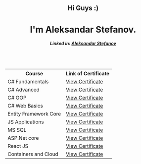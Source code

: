 <h2 align="center">Hi Guys :)</h1>
<h1 align="center">I'm Aleksandar Stefanov.</h1>
<h5 align="center">Linked in: <a href="https://www.linkedin.com/in/aleksandar-stefanov-870998244/">Aleksandar Stefanov</a></h5>
<br />
<br /> 
<table align="center">
  <tr>
    <th>Course</th>
    <th>Link of Certificate</th>    
  </tr>
  <tr>
    <td>C# Fundamentals</td>
    <td><a href="https://github.com/Sand82/Softuni/blob/main/Certificate/C%23%20Fundamentals/C%23%20Fundamentals.jpg">View Certificate</a></td>    
  </tr>	
  <tr>
    <td>C# Advanced</td>
    <td><a href="https://github.com/Sand82/Softuni/blob/main/Certificate/C%23%20Advanced/C%23%20Advanced.jpg">View Certificate</a></td>    
  </tr>	
  <tr>
    <td>C# OOP</td>
    <td><a href="https://github.com/Sand82/Softuni/blob/main/Certificate/C%23%20OOP/C%23%20OOP.jpg">View Certificate</a></td>    
  </tr>	
  <tr>
    <td>C# Web Basics</td>
    <td><a href="https://github.com/Sand82/Softuni/blob/main/Certificate/C%23%20Web%20Basics/C%23%20Web%20Basics.jpg">View Certificate</a></td>    
  </tr>	
  <tr>
    <td>Entity Framework Core</td>
    <td><a href="https://github.com/Sand82/Softuni/blob/main/Certificate/Entity%20Framework%20Core/Entity%20Framework%20Core.jpg">View Certificate</a></td>    
  </tr>	
  <tr>
    <td>JS Applications</td>
    <td><a href="https://github.com/Sand82/Softuni/blob/main/Certificate/JS%20Applications/JS%20Applications.jpg">View Certificate</a></td>    
  </tr>	
   <tr>
    <td>MS SQL</td>
    <td><a href="https://github.com/Sand82/Softuni/blob/main/Certificate/MS%20SQL/MS%20SQL.jpg">View Certificate</a></td>    
  </tr>	
  <tr>
    <td>ASP.Net core</td>
    <td><a href="https://github.com/Sand82/Softuni/blob/main/Certificate/ASP.NET%20Core/ASP.NET%20Core.png">View Certificate</a></td>    
  </tr>	
   <tr>
    <td>React JS</td>
    <td><a href="https://github.com/Sand82/Softuni/blob/main/Certificate/React%20JS/ReactJS%20-%20June%202022%20-%20Certificate.jpg">View Certificate</a></td>    
  </tr>	
  <tr>
    <td>Containers and Cloud</td>
    <td><a href="https://github.com/Sand82/Softuni/blob/main/Certificate/React%20JS/ReactJS%20-%20June%202022%20-%20Certificate.jpg">View Certificate</a></td>    
  </tr>	
</table>



<!--
**Sand82/Sand82** is a ✨ _special_ ✨ repository because its `README.md` (this file) appears on your GitHub profile.

Here are some ideas to get you started:

- 🔭 I’m currently working on ...
- 🌱 I’m currently learning ...
- 👯 I’m looking to collaborate on ...
- 🤔 I’m looking for help with ...
- 💬 Ask me about ...
- 📫 How to reach me: ...
- 😄 Pronouns: ...
- ⚡ Fun fact: ...
-->
